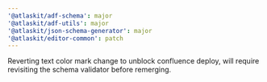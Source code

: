 ```yaml
---
'@atlaskit/adf-schema': major
'@atlaskit/adf-utils': major
'@atlaskit/json-schema-generator': major
'@atlaskit/editor-common': patch
---
```


Reverting text color mark change to unblock confluence deploy, will require revisiting the schema validator before remerging.

